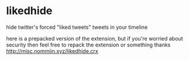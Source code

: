 # likedhide
hide twitter's forced "liked tweets" tweets in your timeline

here is a prepacked version of the extension, but if you're worried about security then feel free to repack the extension or something thanks
http://misc.nommiin.xyz/likedhide.crx
